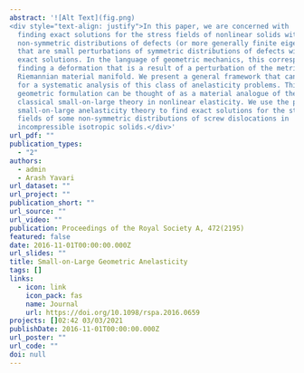 ```yaml
---
abstract: '![Alt Text](fig.png)
<div style="text-align: justify">In this paper, we are concerned with
  finding exact solutions for the stress fields of nonlinear solids with
  non-symmetric distributions of defects (or more generally finite eigenstrains)
  that are small perturbations of symmetric distributions of defects with known
  exact solutions. In the language of geometric mechanics, this corresponds to
  finding a deformation that is a result of a perturbation of the metric of the
  Riemannian material manifold. We present a general framework that can be used
  for a systematic analysis of this class of anelasticity problems. This
  geometric formulation can be thought of as a material analogue of the
  classical small-on-large theory in nonlinear elasticity. We use the present
  small-on-large anelasticity theory to find exact solutions for the stress
  fields of some non-symmetric distributions of screw dislocations in
  incompressible isotropic solids.</div>'
url_pdf: ""
publication_types:
  - "2"
authors:
  - admin
  - Arash Yavari
url_dataset: ""
url_project: ""
publication_short: ""
url_source: ""
url_video: ""
publication: Proceedings of the Royal Society A, 472(2195)
featured: false
date: 2016-11-01T00:00:00.000Z
url_slides: ""
title: Small-on-Large Geometric Anelasticity
tags: []
links:
  - icon: link
    icon_pack: fas
    name: Journal
    url: https://doi.org/10.1098/rspa.2016.0659
projects: []02:42 03/03/2021
publishDate: 2016-11-01T00:00:00.000Z
url_poster: ""
url_code: ""
doi: null
---
```

